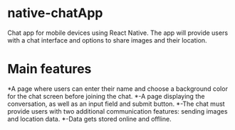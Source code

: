 # native-chatApp
Chat app for mobile devices using React Native. The app will
provide users with a chat interface and options to share images and their
location.

# Main features

*A page where users can enter their name and choose a background color for the chat screen before joining the chat.
*-A page displaying the conversation, as well as an input field and submit button.
*-The chat must provide users with two additional communication features: sending images and location data.
*-Data gets stored online and offline.
